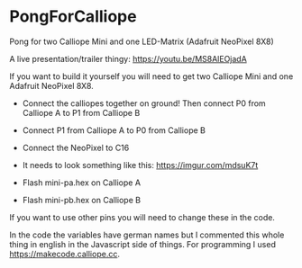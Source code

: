 # PongForCalliope
Pong for two Calliope Mini and one LED-Matrix (Adafruit NeoPixel 8X8)

A live presentation/trailer thingy: https://youtu.be/MS8AlEOjadA

If you want to build it yourself you will need to get two Calliope Mini and one Adafruit NeoPixel 8X8.

- Connect the calliopes together on ground! Then connect P0 from Calliope A to P1 from Calliope B
- Connect P1 from Calliope A to P0 from Calliope B
- Connect the NeoPixel to C16
- It needs to look something like this: https://imgur.com/mdsuK7t 

- Flash mini-pa.hex on Calliope A
- Flash mini-pb.hex on Calliope B

If you want to use other pins you will need to change these in the code.

In the code the variables have german names but I commented this whole thing in english in the Javascript side of things. For programming I used https://makecode.calliope.cc.
